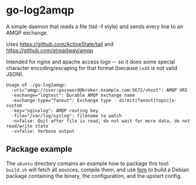 go-log2amqp
===========

A simple daemon that reads a file (tail -f style)
and sends every line to an AMQP exchange.

Uses https://github.com/ActiveState/tail and https://github.com/streadway/amqp

Intended for nginx and apache access logs -- so it does some special character
encoding/escaping for that format (because `\xXX` is not valid JSON).

```
Usage of ./go-log2amqp:
  -uri="amqp://user:password@broker.example.com:5672/vhost": AMQP URI
  -exchange="logtest": Durable AMQP exchange name
  -exchange-type="fanout": Exchange type - direct|fanout|topic|x-custom
  -key="nginxlog": AMQP routing key
  -file="/var/log/syslog": filename to watch
  -n=false: Quit after file is read, do not wait for more data, do not read/write state
  -v=false: Verbose output
```

Package example
---------------

The `ubuntu` directory contains an example how to package this tool:
`build.sh` will fetch all sources, compile them, and use
[fpm](https://github.com/jordansissel/fpm) to build a Debian package
containing the binary, the configuration, and the upstart config.
